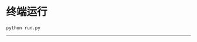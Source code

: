 # 终端运行

```shell
python run.py
```
*********************************************************************************************************************************************************************************************************************************************************************************************************************************************************************************************************************************************************************************************************************************************************************************************************************************************************************************************************************************************************************************************************************************************************************************************************************************************************************************************************************************************************************************************************************************************************************************************************